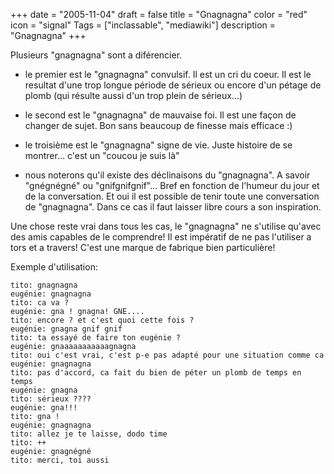 +++
date = "2005-11-04"
draft = false
title = "Gnagnagna"
color = "red"
icon = "signal"
Tags = ["inclassable", "mediawiki"]
description = "Gnagnagna"
+++

Plusieurs "gnagnagna" sont a diférencier.

-   le premier est le "gnagnagna" convulsif. Il est un cri du coeur. Il
    est le resultat d'une trop longue période de sérieux ou encore d'un
    pétage de plomb (qui résulte aussi d'un trop plein de sérieux...)

<!-- -->

-   le second est le "gnagnagna" de mauvaise foi. Il est une façon de
    changer de sujet. Bon sans beaucoup de finesse mais efficace :)

<!-- -->

-   le troisième est le "gnagnagna" signe de vie. Juste histoire de se
    montrer... c'est un "coucou je suis là"

<!-- -->

-   nous noterons qu'il existe des déclinaisons du "gnagnagna". A savoir
    "gnégnégné" ou "gnifgnifgnif"... Bref en fonction de l'humeur du
    jour et de la conversation. Et oui il est possible de tenir toute
    une conversation de "gnagnagna". Dans ce cas il faut laisser libre
    cours a son inspiration.

Une chose reste vrai dans tous les cas, le "gnagnagna" ne s'utilise
qu'avec des amis capables de le comprendre! Il est impératif de ne pas
l'utiliser a tors et a travers! C'est une marque de fabrique bien
particulière!

Exemple d'utilisation:

    tito: gnagnagna
    eugénie: gnagnagna
    tito: ca va ?
    eugénie: gna ! gnagna! GNE....
    tito: encore ? et c'est quoi cette fois ?
    eugénie: gnagna gnif gnif
    tito: ta essayé de faire ton eugénie ?
    eugénie: gnaaaaaaaaaaagnagna
    tito: oui c'est vrai, c'est p-e pas adapté pour une situation comme ca
    eugénie: gnagnagna
    tito: pas d'accord, ca fait du bien de péter un plomb de temps en temps
    eugénie: gnagna
    tito: sérieux ????
    eugénie: gna!!!
    tito: gna !
    eugénie: gnagnagna
    tito: allez je te laisse, dodo time
    tito: ++
    eugénie: gnagnégné
    tito: merci, toi aussi
